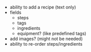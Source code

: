 - ability to add a recipe (text only)
- fields
  - steps
  - tags
  - ingredients
  - equipment? (like predefined tags)
- add images? (might not be needed)
- ability to re-order steps/ingredients
